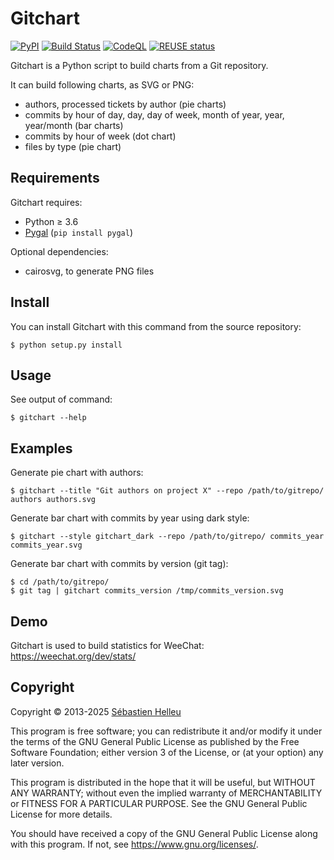 <!--
SPDX-FileCopyrightText: 2013-2025 Sébastien Helleu <flashcode@flashtux.org>

SPDX-License-Identifier: GPL-3.0-or-later
-->

# Gitchart

[![PyPI](https://img.shields.io/pypi/v/gitchart.svg)](https://pypi.org/project/gitchart/)
[![Build Status](https://github.com/flashcode/gitchart/workflows/CI/badge.svg)](https://github.com/flashcode/gitchart/actions?query=workflow%3A%22CI%22)
[![CodeQL](https://github.com/flashcode/gitchart/workflows/CodeQL/badge.svg)](https://github.com/flashcode/gitchart/actions?query=workflow%3A%22CodeQL%22)
[![REUSE status](https://api.reuse.software/badge/github.com/flashcode/gitchart)](https://api.reuse.software/info/github.com/flashcode/gitchart)

Gitchart is a Python script to build charts from a Git repository.

It can build following charts, as SVG or PNG:

- authors, processed tickets by author (pie charts)
- commits by hour of day, day, day of week, month of year, year, year/month (bar charts)
- commits by hour of week (dot chart)
- files by type (pie chart)

## Requirements

Gitchart requires:

- Python ≥ 3.6
- [Pygal](http://www.pygal.org/) (`pip install pygal`)

Optional dependencies:

- cairosvg, to generate PNG files

## Install

You can install Gitchart with this command from the source repository:

```
$ python setup.py install
```

## Usage

See output of command:

```
$ gitchart --help
```

## Examples

Generate pie chart with authors:

```
$ gitchart --title "Git authors on project X" --repo /path/to/gitrepo/ authors authors.svg
```

Generate bar chart with commits by year using dark style:

```
$ gitchart --style gitchart_dark --repo /path/to/gitrepo/ commits_year commits_year.svg
```

Generate bar chart with commits by version (git tag):

```
$ cd /path/to/gitrepo/
$ git tag | gitchart commits_version /tmp/commits_version.svg
```

## Demo

<!-- REUSE-IgnoreStart -->
Gitchart is used to build statistics for WeeChat: https://weechat.org/dev/stats/

## Copyright

Copyright © 2013-2025 [Sébastien Helleu](https://github.com/flashcode)

This program is free software; you can redistribute it and/or modify
it under the terms of the GNU General Public License as published by
the Free Software Foundation; either version 3 of the License, or
(at your option) any later version.

This program is distributed in the hope that it will be useful,
but WITHOUT ANY WARRANTY; without even the implied warranty of
MERCHANTABILITY or FITNESS FOR A PARTICULAR PURPOSE.  See the
GNU General Public License for more details.

You should have received a copy of the GNU General Public License
along with this program.  If not, see <https://www.gnu.org/licenses/>.
<!-- REUSE-IgnoreEnd -->
